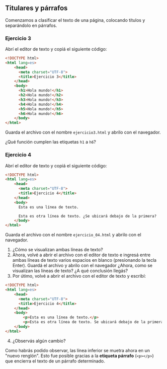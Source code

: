## Titulares y párrafos
Comenzamos a clasificar el texto de una página, colocando títulos y separándolo en párrafos. 

### Ejercicio 3 
Abrí el editor de texto y copiá el siguiente código: 

```html
<!DOCTYPE html>
<html lang=es>
    <head>
      <meta charset="UTF-8">
      <title>Ejercicio 3</title>
    </head>
    <body>
      <h1>Hola mundo!</h1>
      <h2>Hola mundo!</h2>
      <h3>Hola mundo!</h3>
      <h4>Hola mundo!</h4>
      <h5>Hola mundo!</h5>
      <h6>Hola mundo!</h6>
    </body>
</html>
```
Guarda el archivo con el nombre `ejercicio3.html` y abrilo con el navegador. 

¿Qué función cumplen las etiquetas `h1` a `h6`? 

### Ejercicio 4 
Abrí el editor de texto y copiá el siguiente código: 

```html
<!DOCTYPE html>
<html lang=es>
    <head>
      <meta charset="UTF-8">
      <title>Ejercicio 4</title>
    </head>
    <body>
      Esta es una línea de texto. 

      Esta es otra línea de texto. ¿Se ubicará debajo de la primera?
    </body>
</html>
```
Guarda el archivo con el nombre `ejercicio_04.html` y abrilo con el navegador. 

1. ¿Cómo se visualizan ambas líneas de texto?
2. Ahora, volvé a abrir el archivo con el editor de texto e ingresá entre ambas líneas de texto varios espacios en blanco (presionando la tecla Enter). Guardá el archivo y abrilo con el navegador ¿Ahora, como se visualizan las líneas de texto? ¿A qué conclusión llegás?
3. Por útimo, volvé a abrir el archivo con el editor de texto y escribí: 

```html
<!DOCTYPE html>
<html lang=es>
    <head>
      <meta charset="UTF-8">
      <title>Ejercicio 4</title>
    </head>
    <body>
        <p>Esta es una línea de texto.</p>
        <p>Esta es otra línea de texto. Se ubicará debajo de la primera?</p>
	</body>
</html>
```
4. ¿Observás algún cambio?

Como habrás podido observar, las línea inferior se muetra ahora en un "nuevo renglón". Esto fue posible gracias a la **etiqueta párrafo** (`<p></p>`) que encierra el texto de un párrafo determinado. 